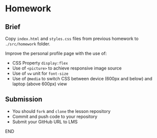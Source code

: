 # Homework

## Brief

Copy `index.html` and `styles.css` files from previous homework to `./src/homework` folder. 

Improve the personal profile page with the use of:

- CSS Property `display:flex`
- Use of `<picture>` to achieve responsive image source
- Use of `vw` unit for `font-size`
- Use of `@media` to switch CSS between device (600px and below) and laptop (above 600px) view

## Submission

- You should `fork` and `clone` the lesson repository
- Commit and push code to your repository
- Submit your GitHub URL to LMS

END